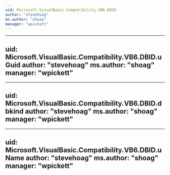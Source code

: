 ```yaml
---
uid: Microsoft.VisualBasic.Compatibility.VB6.DBID
author: "stevehoag"
ms.author: "shoag"
manager: "wpickett"
---
```


---
uid: Microsoft.VisualBasic.Compatibility.VB6.DBID.uGuid
author: "stevehoag"
ms.author: "shoag"
manager: "wpickett"
---

---
uid: Microsoft.VisualBasic.Compatibility.VB6.DBID.dbkind
author: "stevehoag"
ms.author: "shoag"
manager: "wpickett"
---

---
uid: Microsoft.VisualBasic.Compatibility.VB6.DBID.uName
author: "stevehoag"
ms.author: "shoag"
manager: "wpickett"
---
